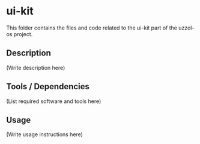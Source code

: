 # ui-kit

This folder contains the files and code related to the ui-kit part of the uzzol-os project.

## Description
(Write description here)

## Tools / Dependencies
(List required software and tools here)

## Usage
(Write usage instructions here)

